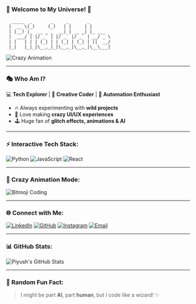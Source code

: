 ### 🚀 Welcome to My Universe! 🚀

```ascii
  _____  _       _     _       _        
 |  __ \(_)     (_)   | |     | |       
 | |__) |_  __ _ _  __| | __ _| |_ ___  
 |  ___/ | |/ _` | |/ _` |/ _` | __/ _ \ 
 | |   | | | (_| | | (_| | (_| | ||  __/ 
 |_|   |_|_|\__,_|_|\__,_|\__,_|\__\___| 
```

![Crazy Animation](https://media.giphy.com/media/xT9IgzoKnwFNmISR8I/giphy.gif)

---

### 🎭 Who Am I?

💻 **Tech Explorer** | 🎨 **Creative Coder** | 🤖 **Automation Enthusiast**

- 🔥 Always experimenting with **wild projects**
- 🎨 Love making **crazy UI/UX experiences**
- 🕹️ Huge fan of **glitch effects, animations & AI**

---

### ⚡ Interactive Tech Stack:
![Python](https://img.shields.io/badge/-Python-ffde57?style=for-the-badge&logo=python&logoColor=black) 
![JavaScript](https://img.shields.io/badge/-JavaScript-f7df1e?style=for-the-badge&logo=javascript&logoColor=black) 
![React](https://img.shields.io/badge/-React-61dafb?style=for-the-badge&logo=react&logoColor=black)

---

### 🎥 Crazy Animation Mode:
![Bitmoji Coding](https://media.giphy.com/media/l3vRn6ZTJd3Tc7Ody/giphy.gif)

---

### 🌐 Connect with Me:

[![LinkedIn](https://img.shields.io/badge/LinkedIn-0A66C2?style=for-the-badge&logo=linkedin&logoColor=white)](https://www.linkedin.com/in/piyush-solanki-69068526b/) 
[![GitHub](https://img.shields.io/badge/GitHub-181717?style=for-the-badge&logo=github&logoColor=white)](https://github.com/PIYUSH-108-SOLANKI) 
[![Instagram](https://img.shields.io/badge/Instagram-E4405F?style=for-the-badge&logo=instagram&logoColor=white)](https://instagram.com/piyush_solanki108) 
[![Email](https://img.shields.io/badge/Email-D14836?style=for-the-badge&logo=gmail&logoColor=white)](mailto:piyushsolanki1916@gmail.com)

---

### 📊 GitHub Stats:
![Piyush's GitHub Stats](https://github-readme-stats.vercel.app/api?username=PIYUSH-108-SOLANKI&show_icons=true&theme=tokyonight)

---

### 🚀 Random Fun Fact:
> I might be part **AI**, part **human**, but I code like a wizard! ✨



